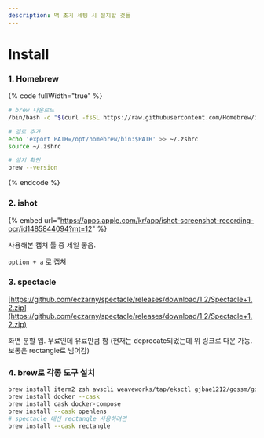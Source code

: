 ```yaml
---
description: 맥 초기 세팅 시 설치할 것들
---
```


# Install

### 1. Homebrew

{% code fullWidth="true" %}
```bash
# brew 다운로드
/bin/bash -c "$(curl -fsSL https://raw.githubusercontent.com/Homebrew/install/HEAD/install.sh)"

# 경로 추가
echo 'export PATH=/opt/homebrew/bin:$PATH' >> ~/.zshrc
source ~/.zshrc

# 설치 확인
brew --version
```
{% endcode %}

### 2. ishot

{% embed url="https://apps.apple.com/kr/app/ishot-screenshot-recording-ocr/id1485844094?mt=12" %}

사용해본 캡쳐 툴 중 제일 좋음.

`option + a` 로 캡쳐

### 3. spectacle

[https://github.com/eczarny/spectacle/releases/download/1.2/Spectacle+1.2.zip](https://github.com/eczarny/spectacle/releases/download/1.2/Spectacle+1.2.zip)

화면 분할 앱. 무료인데 유료만큼 함 (현재는 deprecate되었는데 위 링크로 다운 가능. 보통은 rectangle로 넘어감)

### 4. brew로 각종 도구 설치

```bash
brew install iterm2 zsh awscli weaveworks/tap/eksctl gjbae1212/gossm/gossm saml2aws tfenv terraform-docs pre-commit kubectl kubectx k9s helm git gh wget telnet mysql python watch poetry iproute2mac lsd
brew install docker --cask
brew install cask docker-compose
brew install --cask openlens
# spectacle 대신 rectangle 사용하려면
brew install --cask rectangle
```
